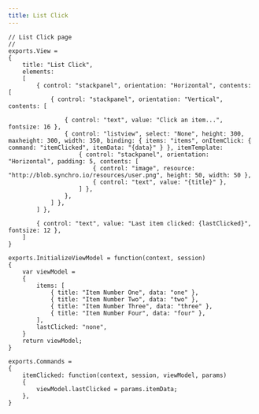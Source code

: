 ```yaml
---
title: List Click
---
```


    // List Click page
    //
    exports.View =
    {
        title: "List Click",
        elements:
        [
            { control: "stackpanel", orientation: "Horizontal", contents: [
                { control: "stackpanel", orientation: "Vertical", contents: [

                    { control: "text", value: "Click an item...", fontsize: 16 },
                    { control: "listview", select: "None", height: 300, maxheight: 300, width: 350, binding: { items: "items", onItemClick: { command: "itemClicked", itemData: "{data}" } }, itemTemplate:
                        { control: "stackpanel", orientation: "Horizontal", padding: 5, contents: [
                            { control: "image", resource: "http://blob.synchro.io/resources/user.png", height: 50, width: 50 },
                            { control: "text", value: "{title}" },
                        ] },
                    },
                ] },
            ] },

            { control: "text", value: "Last item clicked: {lastClicked}", fontsize: 12 },
        ]
    }

    exports.InitializeViewModel = function(context, session)
    {
        var viewModel =
        {
            items: [
                { title: "Item Number One", data: "one" },
                { title: "Item Number Two", data: "two" },
                { title: "Item Number Three", data: "three" },
                { title: "Item Number Four", data: "four" },
            ],
            lastClicked: "none",
        }
        return viewModel;
    }

    exports.Commands = 
    {
        itemClicked: function(context, session, viewModel, params)
        {
            viewModel.lastClicked = params.itemData;
        },
    }
